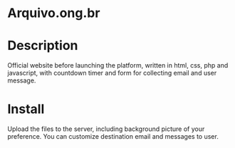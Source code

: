 # Arquivo.ong.br

# Description
Official website before launching the platform, written in html, css, php and javascript, with countdown timer and form for collecting email and user message.

# Install
Upload the files to the server, including background picture of your preference.  You can customize destination email and messages to user.
